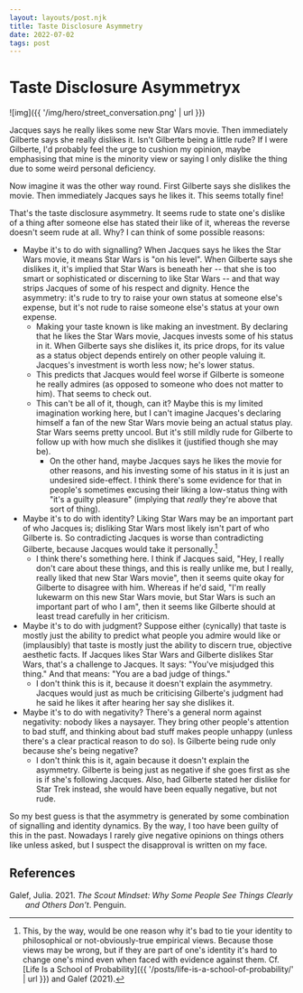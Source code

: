 ```yaml
---
layout: layouts/post.njk
title: Taste Disclosure Asymmetry
date: 2022-07-02
tags: post
---
```


# Taste Disclosure Asymmetryx

![img]({{ '/img/hero/street_conversation.png' | url }})

Jacques says he really likes some new Star Wars movie. Then immediately Gilberte says she really dislikes it. Isn't Gilberte being a little rude? If I were Gilberte, I'd probably feel the urge to cushion my opinion, maybe emphasising that mine is the minority view or saying I only dislike the thing due to some weird personal deficiency.

Now imagine it was the other way round. First Gilberte says she dislikes the movie. Then immediately Jacques says he likes it. This seems totally fine!

That's the taste disclosure asymmetry. It seems rude to state one's dislike of a thing after someone else has stated their like of it, whereas the reverse doesn't seem rude at all. Why? I can think of some possible reasons:

- Maybe it's to do with signalling? When Jacques says he likes the Star Wars movie, it means Star Wars is "on his level". When Gilberte says she dislikes it, it's implied that Star Wars is beneath her -- that she is too smart or sophisticated or discerning to like Star Wars -- and that way strips Jacques of some of his respect and dignity. Hence the asymmetry: it's rude to try to raise your own status at someone else's expense, but it's not rude to raise someone else's status at your own expense.
  - Making your taste known is like making an investment. By declaring that he likes the Star Wars movie, Jacques invests some of his status in it. When Gilberte says she dislikes it, its price drops, for its value as a status object depends entirely on other people valuing it. Jacques's investment is worth less now; he's lower status.
  - This predicts that Jacques would feel worse if Gilberte is someone he really admires (as opposed to someone who does not matter to him). That seems to check out.
  - This can't be all of it, though, can it? Maybe this is my limited imagination working here, but I can't imagine Jacques's declaring himself a fan of the new Star Wars movie being an actual status play. Star Wars seems pretty uncool. But it's still mildly rude for Gilberte to follow up with how much she dislikes it (justified though she may be).
    - On the other hand, maybe Jacques says he likes the movie for other reasons, and his investing some of his status in it is just an undesired side-effect. I think there's some evidence for that in people's sometimes excusing their liking a low-status thing with "it's a guilty pleasure" (implying that _really_ they're above that sort of thing).
- Maybe it's to do with identity? Liking Star Wars may be an important part of who Jacques is; disliking Star Wars most likely isn't part of who Gilberte is. So contradicting Jacques is worse than contradicting Gilberte, because Jacques would take it personally.[^1]
  - I think there's something here. I think if Jacques said, "Hey, I really don't care about these things, and this is really unlike me, but I really, really liked that new Star Wars movie", then it seems quite okay for Gilberte to disagree with him. Whereas if he'd said, "I'm really lukewarm on this new Star Wars movie, but Star Wars is such an important part of who I am", then it seems like Gilberte should at least tread carefully in her criticism.
- Maybe it's to do with judgment? Suppose either (cynically) that taste is mostly just the ability to predict what people you admire would like or (implausibly) that taste is mostly just the ability to discern true, objective aesthetic facts. If Jacques likes Star Wars and Gilberte dislikes Star Wars, that's a challenge to Jacques. It says: "You've misjudged this thing." And that means: "You are a bad judge of things."
  - I don't think this is it, because it doesn't explain the asymmetry. Jacques would just as much be criticising Gilberte's judgment had he said he likes it after hearing her say she dislikes it.
- Maybe it's to do with negativity? There's a general norm against negativity: nobody likes a naysayer. They bring other people's attention to bad stuff, and thinking about bad stuff makes people unhappy (unless there's a clear practical reason to do so). Is Gilberte being rude only because she's being negative?
  - I don't think this is it, again because it doesn't explain the asymmetry. Gilberte is being just as negative if she goes first as she is if she's following Jacques. Also, had Gilberte stated her dislike for Star Trek instead, she would have been equally negative, but not rude.

So my best guess is that the asymmetry is generated by some combination of signalling and identity dynamics. By the way, I too have been guilty of this in the past. Nowadays I rarely give negative opinions on things others like unless asked, but I suspect the disapproval is written on my face.

## References

<style>.csl-entry{text-indent: -2em; margin-left: 2em;}</style><div class="csl-bib-body">
  <div class="csl-entry">Galef, Julia. 2021. <i>The Scout Mindset: Why Some People See Things Clearly and Others Don’t</i>. Penguin.</div>
</div>

[^1]: This, by the way, would be one reason why it's bad to tie your identity to philosophical or not-obviously-true empirical views. Because those views may be wrong, but if they are part of one's identity it's hard to change one's mind even when faced with evidence against them. Cf. [Life Is a School of Probability]({{ '/posts/life-is-a-school-of-probability/' | url }}) and Galef (2021).
